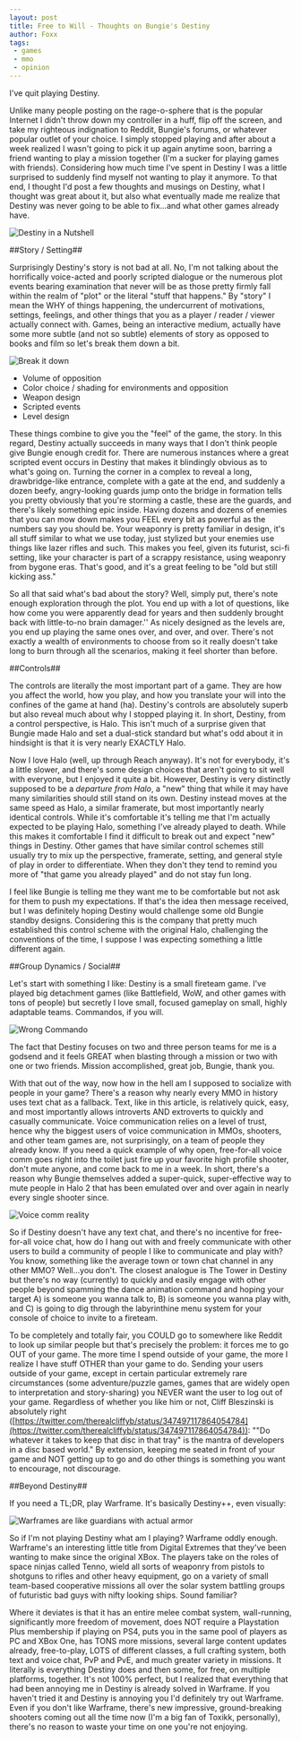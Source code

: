 ```yaml
---
layout: post
title: Free to Will - Thoughts on Bungie's Destiny
author: Foxx
tags:
 - games
 - mmo
 - opinion
---
```

I've quit playing Destiny.

Unlike many people posting on the rage-o-sphere that is the popular Internet I didn't throw down my controller in a huff, flip off the screen, and take my righteous indignation to Reddit, Bungie's forums, or whatever popular outlet of your choice.  I simply stopped playing and after about a week realized I wasn't going to pick it up again anytime soon, barring a friend wanting to play a mission together (I'm a sucker for playing games with friends).   Considering how much time I've spent in Destiny I was a little surprised to suddenly find myself not wanting to play it anymore.  To that end, I thought I'd post a few thoughts and musings on Destiny, what I thought was great about it, but also what eventually made me realize that Destiny was never going to be able to fix...and what other games already have.

![Destiny in a Nutshell](/images/destinyrockdemotivator.jpg)

##Story / Setting##

Surprisingly Destiny's story is not bad at all.  No, I'm not talking about the horrifically voice-acted and poorly scripted dialogue or the numerous plot events bearing examination that never will be as those pretty firmly fall within the realm of "plot" or the literal "stuff that happens." By "story" I mean the WHY of things happening, the undercurrent of motivations, settings, feelings, and other things that you as a player / reader / viewer actually connect with.  Games, being an interactive medium, actually have some more subtle (and not so subtle) elements of story as opposed to books and film so let's break them down a bit.

![Break it down](/images/54111200.jpg)

* Volume of opposition
* Color choice / shading for environments and opposition
* Weapon design
* Scripted events
* Level design

These things combine to give you the "feel" of the game, the story.  In this regard, Destiny actually succeeds in many ways that I don't think people give Bungie enough credit for.  There are numerous instances where a great scripted event occurs in Destiny that makes it blindingly obvious as to what's going on.  Turning the corner in a complex to reveal a long, drawbridge-like entrance, complete with a gate at the end, and suddenly a dozen beefy, angry-looking guards jump onto the bridge in formation tells you pretty obviously that you're storming a castle, these are the guards, and there's likely something epic inside.  Having dozens and dozens of enemies that you can mow down makes you FEEL every bit as powerful as the numbers say you should be.  Your weaponry is pretty familiar in design, it's all stuff similar to what we use today, just stylized but your enemies use things like lazer rifles and such.  This makes you feel, given its futurist, sci-fi setting, like your character is part of a scrappy resistance, using weaponry from bygone eras.  That's good, and it's a great feeling to be "old but still kicking ass." 

So all that said what's bad about the story?  Well, simply put, there's note enough exploration through the plot.  You end up with a lot of questions, like how come you were apparently dead for years and then suddenly brought back with little-to-no brain damager.'' As nicely designed as the levels are, you end up playing the same ones over, and over, and over.  There's not exactly a wealth of environments to choose from so it really doesn't take long to burn through all the scenarios, making it feel shorter than before.

##Controls##

The controls are literally the most important part of a game.  They are how you affect the world, how you play, and how you translate your will into the confines of the game at hand (ha).  Destiny's controls are absolutely superb but also reveal much about why I stopped playing it.  In short, Destiny, from a control perspective, is Halo.  This isn't much of a surprise given that Bungie made Halo and set a dual-stick standard but what's odd about it in hindsight is that it is very nearly EXACTLY Halo.

Now I love Halo (well, up through Reach anyway).  It's not for everybody, it's a little slower, and there's some design choices that aren't going to sit well with everyone, but I enjoyed it quite a bit.  However, Destiny is very distinctly supposed to be a *departure from Halo*, a "new" thing that while it may have many similarities should still stand on its own.  Destiny instead moves at the same speed as Halo, a similar framerate, but most importantly nearly identical controls.  While it's comfortable it's telling me that I'm actually expected to be playing Halo, something I've already played to death.  While this makes it comfortable I find it difficult to break out and expect "new" things in Destiny.  Other games that have similar control schemes still usually try to mix up the perspective, framerate, setting, and general style of play in order to differentiate.  When they don't they tend to remind you more of "that game you already played" and do not stay fun long.

I feel like Bungie is telling me they want me to be comfortable but not ask for them to push my expectations.  If that's the idea then message received, but I was definitely hoping Destiny would challenge some old Bungie standby designs.  Considering this is the company that pretty much established this control scheme with the original Halo, challenging the conventions of the time, I suppose I was expecting something a little different again.

##Group Dynamics / Social##

Let's start with something I like:  Destiny is a small fireteam game.  I've played big detachment games (like Battlefield, WoW, and other games with tons of people) but secretly I love small, focused gameplay on small, highly adaptable teams.  Commandos, if you will.  

![Wrong Commando](/images/Star_Wars_Demotivational_Posters_04.jpg)

The fact that Destiny focuses on two and three person teams for me is a godsend and it feels GREAT when blasting through a mission or two with one or two friends.  Mission accomplished, great job, Bungie, thank you.

With that out of the way, now how in the hell am I supposed to socialize with people in your game?  There's a reason why nearly every MMO in history uses text chat as a fallback.  Text, like in this article, is relatively quick, easy, and most importantly allows introverts AND extroverts to quickly and casually communicate.  Voice communication relies on a level of trust, hence why the biggest users of voice communication in MMOs, shooters, and other team games are, not surprisingly, on a team of people they already know.  If you need a quick example of why open, free-for-all voice comm goes right into the toilet just fire up your favorite high profile shooter, don't mute anyone, and come back to me in a week.  In short, there's a reason why Bungie themselves added a super-quick, super-effective way to mute people in Halo 2 that has been emulated over and over again in nearly every single shooter since.

![Voice comm reality](/images/phone-rage.jpg)

So if Destiny doesn't have any text chat, and there's no incentive for free-for-all voice chat, how do I hang out with and freely communicate with other users to build a community of people I like to communicate and play with?  You know, something like the average town or town chat channel in any other MMO?  Well...you don't.  The closest analogue is The Tower in Destiny but there's no way (currently) to quickly and easily engage with other people beyond spamming the dance animation command and hoping your target A) is someone you wanna talk to, B) is someone you wanna play with, and C) is going to dig through the labyrinthine menu system for your console of choice to invite to a fireteam.

To be completely and totally fair, you COULD go to somewhere like Reddit to look up similar people but that's precisely the problem:  it forces me to go OUT of your game.  The more time I spend outside of your game, the more I realize I have stuff OTHER than your game to do.  Sending your users outside of your game, except in certain particular extremely rare circumstances (some adventure/puzzle games, games that are widely open to interpretation and story-sharing) you NEVER want the user to log out of your game.  Regardless of whether you like him or not, Cliff Bleszinski is absolutely right ([https://twitter.com/therealcliffyb/status/347497117864054784](https://twitter.com/therealcliffyb/status/347497117864054784)):  ""Do whatever it takes to keep that disc in that tray" is the mantra of developers in a disc based world." By extension, keeping me seated in front of your game and NOT getting up to go and do other things is something you want to encourage, not discourage.

##Beyond Destiny##

If you need a TL;DR, play Warframe.  It's basically Destiny++, even visually:

![Warframes are like guardians with actual armor](/images/14275947974_7914d37975_o.jpg)

So if I'm not playing Destiny what am I playing?  Warframe oddly enough.  Warframe's an interesting little title from Digital Extremes that they've been wanting to make since the original XBox.  The players take on the roles of space ninjas called Tenno, wield all sorts of weaponry from pistols to shotguns to rifles and other heavy equipment, go on a variety of small team-based cooperative missions all over the solar system battling groups of futuristic bad guys with nifty looking ships.  Sound familiar?

Where it deviates is that it has an entire melee combat system, wall-running, significantly more freedom of movement, does NOT require a Playstation Plus membership if playing on PS4, puts you in the same pool of players as PC and XBox One, has TONS more missions, several large content updates already, free-to-play, LOTS of different classes, a full crafting system, both text and voice chat, PvP and PvE, and much greater variety in missions.  It literally is everything Destiny does and then some, for free, on multiple platforms, together.  It's not 100% perfect, but I realized that everything that had been annoying me in Destiny is already solved in Warframe.  If you haven't tried it and Destiny is annoying you I'd definitely try out Warframe.  Even if you don't like Warframe, there's new impressive, ground-breaking shooters coming out all the time now (I'm a big fan of Toxikk, personally), there's no reason to waste your time on one you're not enjoying.
